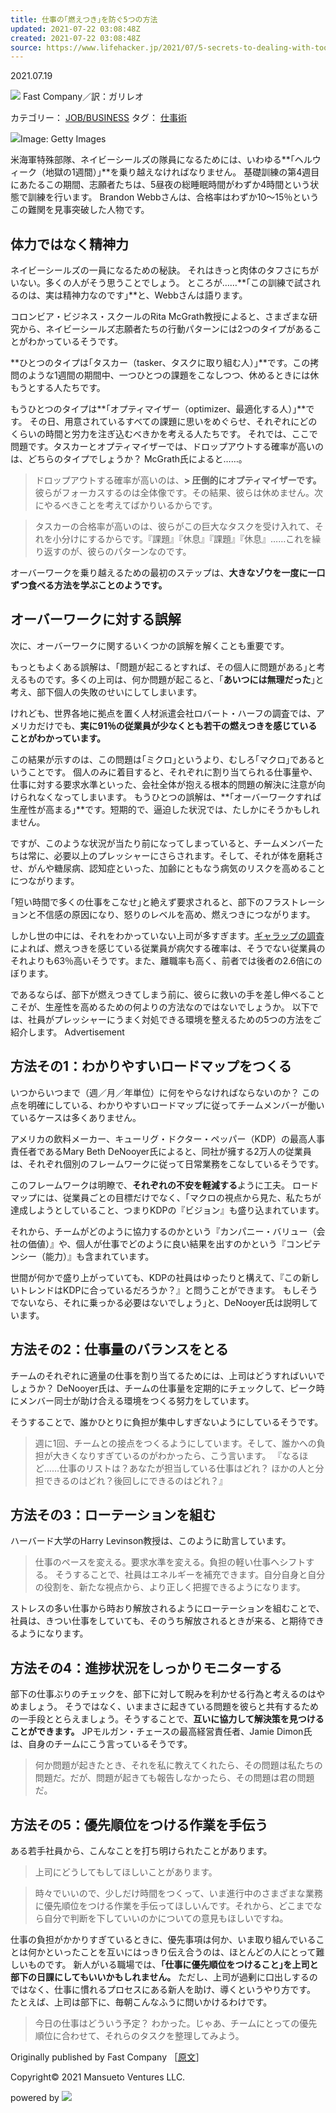 ```yaml
---
title: 仕事の｢燃えつき｣を防ぐ5つの方法
updated: 2021-07-22 03:08:48Z
created: 2021-07-22 03:08:48Z
source: https://www.lifehacker.jp/2021/07/5-secrets-to-dealing-with-too-much-work.html
---
```


2021.07.19

![](https://www.lifehacker.jp/assets/common/img/icon_author.svg) Fast Company／訳：ガリレオ

カテゴリー：
[JOB/BUSINESS](https://www.lifehacker.jp/job_business/)
タグ：
[仕事術](https://www.lifehacker.jp/tags/cat3/)

![](https://assets.media-platform.com/lifehacker/dist/images/2021/07/19/GettyImages-1152213834-w960.jpg)Image: Getty Images

米海軍特殊部隊、ネイビーシールズの隊員になるためには、いわゆる**｢ヘルウィーク（地獄の1週間）｣**を乗り越えなければなりません。
基礎訓練の第4週目にあたるこの期間、志願者たちは、5昼夜の総睡眠時間がわずか4時間という状態で訓練を行います。
Brandon Webbさんは、合格率はわずか10～15％というこの難関を見事突破した人物です。

## 体力ではなく精神力

ネイビーシールズの一員になるための秘訣。
それはきっと肉体のタフさにちがいない。多くの人がそう思うことでしょう。
ところが……**｢この訓練で試されるのは、実は精神力なのです｣**と、Webbさんは語ります。

コロンビア・ビジネス・スクールのRita McGrath教授によると、さまざまな研究から、ネイビーシールズ志願者たちの行動パターンには2つのタイプがあることがわかっているそうです。

**ひとつのタイプは｢タスカー（tasker、タスクに取り組む人）｣**です。この拷問のような1週間の期間中、一つひとつの課題をこなしつつ、休めるときには休もうとする人たちです。

もうひとつのタイプは**｢オプティマイザー（optimizer、最適化する人）｣**です。
その日、用意されているすべての課題に思いをめぐらせ、それぞれにどのくらいの時間と労力を注ぎ込むべきかを考える人たちです。
それでは、ここで問題です。タスカーとオプティマイザーでは、ドロップアウトする確率が高いのは、どちらのタイプでしょうか？ McGrath氏によると……。
> ドロップアウトする確率が高いのは、**> 圧倒的にオプティマイザーです。**
> 彼らがフォーカスするのは全体像です。その結果、彼らは休めません。次にやるべきことを考えてばかりいるからです。

> タスカーの合格率が高いのは、彼らがこの巨大なタスクを受け入れて、それを小分けにするからです。『課題』『休息』『課題』『休息』……これを繰り返すのが、彼らのパターンなのです。

オーバーワークを乗り越えるための最初のステップは、**大きなゾウを一度に一口ずつ食べる方法を学ぶことのようです。**

## オーバーワークに対する誤解

次に、オーバーワークに関するいくつかの誤解を解くことも重要です。

もっともよくある誤解は、｢問題が起こるとすれば、その個人に問題がある｣と考えるものです。多くの上司は、何か問題が起こると、｢**あいつには無理だった**｣と考え、部下個人の失敗のせいにしてしまいます。

けれども、世界各地に拠点を置く人材派遣会社ロバート・ハーフの調査では、アメリカだけでも、**実に91％の従業員が少なくとも若干の燃えつきを感じていることがわかっています。**

この結果が示すのは、この問題は｢ミクロ｣というより、むしろ｢マクロ｣であるということです。
個人のみに着目すると、それぞれに割り当てられる仕事量や、仕事に対する要求水準といった、会社全体が抱える根本的問題の解決に注意が向けられなくなってしまいます。
もうひとつの誤解は、**｢オーバーワークすれば生産性が高まる｣**です。短期的で、逼迫した状況では、たしかにそうかもしれません。

ですが、このような状況が当たり前になってしまっていると、チームメンバーたちは常に、必要以上のプレッシャーにさらされます。そして、それが体を磨耗させ、がんや糖尿病、認知症といった、加齢にともなう病気のリスクを高めることにつながります。

｢短い時間で多くの仕事をこなせ｣と絶えず要求されると、部下のフラストレーションと不信感の原因になり、怒りのレベルを高め、燃えつきにつながります。

しかし世の中には、それをわかっていない上司が多すぎます。[ギャラップの調査](https://www.gallup.com/workplace/313160/preventing-and-dealing-with-employee-burnout.aspx#ite-313226)によれば、燃えつきを感じている従業員が病欠する確率は、そうでない従業員のそれよりも63％高いそうです。また、離職率も高く、前者では後者の2.6倍にのぼります。

であるならば、部下が燃えつきてしまう前に、彼らに救いの手を差し伸べることこそが、生産性を高めるための何よりの方法なのではないでしょうか。
以下では、社員がプレッシャーにうまく対処できる環境を整えるための5つの方法をご紹介します。
Advertisement

## 方法その1：わかりやすいロードマップをつくる

いつからいつまで（週／月／年単位）に何をやらなければならないのか？ この点を明確にしている、わかりやすいロードマップに従ってチームメンバーが働いているケースは多くありません。

アメリカの飲料メーカー、キューリグ・ドクター・ペッパー（KDP）の最高人事責任者であるMary Beth DeNooyer氏によると、同社が擁する2万人の従業員は、それぞれ個別のフレームワークに従って日常業務をこなしているそうです。

このフレームワークは明瞭で、**それぞれの不安を軽減する**ように工夫。
ロードマップには、従業員ごとの目標だけでなく、｢マクロの視点から見た、私たちが達成しようとしていること、つまりKDPの『ビジョン』も盛り込まれています。

それから、チームがどのように協力するのかという『カンパニー・バリュー（会社の価値）』や、個人が仕事でどのように良い結果を出すのかという『コンピテンシー（能力）』も含まれています。

世間が何かで盛り上がっていても、KDPの社員はゆったりと構えて、『この新しいトレンドはKDPに合っているだろうか？』と問うことができます。
もしそうでないなら、それに乗っかる必要はないでしょう｣と、DeNooyer氏は説明しています。

## 方法その2：仕事量のバランスをとる

チームのそれぞれに適量の仕事を割り当てるためには、上司はどうすればいいでしょうか？ DeNooyer氏は、チームの仕事量を定期的にチェックして、ピーク時にメンバー同士が助け合える環境をつくる努力をしています。

そうすることで、誰かひとりに負担が集中しすぎないようにしているそうです。
> 週に1回、チームとの接点をつくるようにしています。そして、誰かへの負担が大きくなりすぎているのがわかったら、こう言います。
> 『なるほど……仕事のリストは？あなたが担当している仕事はどれ？
> ほかの人と分担できるのはどれ？後回しにできるのはどれ？』

## 方法その3：ローテーションを組む

ハーバード大学のHarry Levinson教授は、このように助言しています。
> 仕事のペースを変える。要求水準を変える。負担の軽い仕事へシフトする。
> そうすることで、社員はエネルギーを補充できます。自分自身と自分の役割を、新たな視点から、より正しく把握できるようになります。

ストレスの多い仕事から時おり解放されるようにローテーションを組むことで、社員は、きつい仕事をしていても、そのうち解放されるときが来る、と期待できるようになります。

## 方法その4：進捗状況をしっかりモニターする

部下の仕事ぶりのチェックを、部下に対して睨みを利かせる行為と考えるのはやめましょう。
そうではなく、いままさに起きている問題を彼らと共有するための一手段ととらえましょう。そうすることで、**互いに協力して解決策を見つけることができます。**
JPモルガン・チェースの最高経営責任者、Jamie Dimon氏は、自身のチームにこう言っているそうです。
> 何か問題が起きたとき、それを私に教えてくれたら、その問題は私たちの問題だ。だが、問題が起きても報告しなかったら、その問題は君の問題だ。

## 方法その5：優先順位をつける作業を手伝う

ある若手社員から、こんなことを打ち明けられたことがあります。
> 上司にどうしてもしてほしいことがあります。

> 時々でいいので、少しだけ時間をつくって、いま進行中のさまざまな業務に優先順位をつける作業を手伝ってほしいんです。それから、どこまでなら自分で判断を下していいのかについての意見もほしいですね。

仕事の負担がかかりすぎているときに、優先事項は何か、いま取り組んでいることは何かといったことを互いにはっきり伝え合うのは、ほとんどの人にとって難しいものです。
新人がいる職場では、**｢仕事に優先順位をつけること｣を上司と部下の日課にしてもいいかもしれません。**
ただし、上司が過剰に口出しするのではなく、仕事に慣れるプロセスにある新人を助け、導くというやり方です。
たとえば、上司は部下に、毎朝こんなふうに問いかけるわけです。
> 今日の仕事はどういう予定？
> わかった。じゃあ、チームにとっての優先順位に合わせて、それらのタスクを整理してみよう。

Originally published by Fast Company ［[原文](https://www.fastcompany.com/90635261/5-secrets-to-dealing-with-too-much-work)］

Copyright© 2021 Mansueto Ventures LLC.

powered by [![](https://www.lifehacker.jp/assets/common/img/logo_cxense.png)](http://www.cxense.com/jp/)